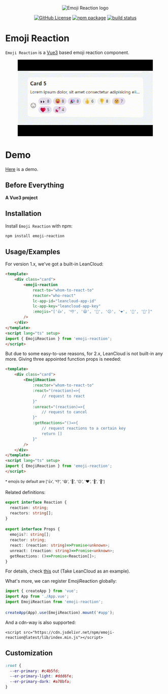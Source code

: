 <p align="center">
    <img width="180" src="https://tkzt.cn/emoji-reaction/logo.svg" alt="Emoji Reaction logo" />
</p>
<p align="center">
  <a href="https://github.com/boring-plans/emoji-reaction/blob/main/LICENSE"><img alt="GitHub License" src="https://img.shields.io/github/license/boring-plans/emoji-reaction?color=blue"></a>
  <a href="https://npmjs.com/package/emoji-reaction"><img alt="npm package" src="https://img.shields.io/npm/v/emoji-reaction?color=royalblue"></a>
  <a href="https://github.com/boring-plans/emoji-reaction/actions/workflows/cd.yml?query=branch%3Amain"><img src="https://img.shields.io/github/workflow/status/boring-plans/emoji-reaction/cd/main" alt="build status"></a>
</p>

# Emoji Reaction

`Emoji Reaction` is a [Vue3](https://vuejs.org/) based emoji reaction component.

<p align="center">
    <img src="public/demo.gif" alt="Demo" />
</p>


# Demo

[Here](https://boring-plans.github.io/emoji-reaction/) is a demo.


## Before Everything

**A Vue3 project**
## Installation

Install `Emoji Reaction` with npm:

```bash
npm install emoji-reaction
```


## Usage/Examples

For version 1.x, we've got a built-in LeanCloud:

```html
<template>
    <div class="card">
        <emoji-reaction
            react-to="whom-to-react-to"
            reactor="who-react"
            lc-app-id="leancloud-app-id"
            lc-app-key="leancloud-app-key"
            :emojis="['👍', '👎', '😄', '🎉', '😕', '❤️', '🚀', '👀']"
        />
    </div>
</template>
<script lang="ts" setup>
import { EmojiReaction } from 'emoji-reaction';
</script>
```

But due to some easy-to-use reasons, for 2.x, LeanCloud is not built-in any more. Giving three appointed function props is needed:


```html
<template>
    <div class="card">
        <EmojiReaction
            :reactor="whom-to-react-to"
            :react="(reaction)=>{
                // request to react
            }"
            :unreact="(reaction)=>{
                // request to cancel
            }"
            :getReactions="()=>{
                // request reactions to a certain key
                return []
            }"
        />
    </div>
</template>
<script lang="ts" setup>
import { EmojiReaction } from 'emoji-reaction';
</script>
```

<small>* emojis by default are ['👍', '👎', '😄', '🎉', '😕', '❤️', '🚀', '👀']</small>

Related definitions:

```ts
export interface Reaction {
  reaction: string;
  reactors: string[];
}

export interface Props {
  emojis?: string[];
  reactor: string;
  react: (reaction: string)=>Promise<unknown>;
  unreact: (reaction: string)=>Promise<unknown>;
  getReactions: ()=>Promise<Reaction[]>;
}
```

For details, check [this](https://github.com/boring-plans/emoji-reaction/blob/main/examples/App.vue) out (Take LeanCloud as an example).

What's more, we can register EmojiReaction globally:

```ts
import { createApp } from 'vue';
import App from './App.vue';
import EmojiReaction from 'emoji-reaction';

createApp(App).use(EmojiReaction).mount('#app');
```

And a cdn-way is also supported:

```
<script src="https://cdn.jsdelivr.net/npm/emoji-reaction@latest/lib/index.min.js"></script>
```

## Customization

```css
:root {
  --er-primary: #c4b5fd;
  --er-primary-light: #ddd6fe;
  --er-primary-dark: #a78bfa;
}
```
